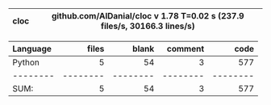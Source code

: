 cloc|github.com/AlDanial/cloc v 1.78  T=0.02 s (237.9 files/s, 30166.3 lines/s)
--- | ---

Language|files|blank|comment|code
:-------|-------:|-------:|-------:|-------:
Python|5|54|3|577
--------|--------|--------|--------|--------
SUM:|5|54|3|577
